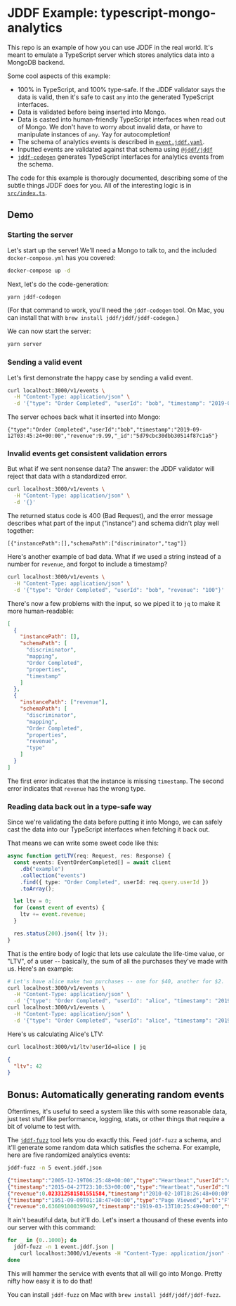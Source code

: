 # JDDF Example: typescript-mongo-analytics

This repo is an example of how you can use JDDF in the real world. It's meant to
emulate a TypeScript server which stores analytics data into a MongoDB backend.

Some cool aspects of this example:

- 100% in TypeScript, and 100% type-safe. If the JDDF validator says the data is
  valid, then it's safe to cast `any` into the generated TypeScript interfaces.
- Data is validated before being inserted into Mongo.
- Data is casted into human-friendly TypeScript interfaces when read out of
  Mongo. We don't have to worry about invalid data, or have to manipulate
  instances of `any`. Yay for autocompletion!
- The schema of analytics events is described in
  [`event.jddf.yaml`](./event.jddf.yaml).
- Inputted events are validated against that schema using
  [`@jddf/jddf`](https://github.com/jddf/jddf-js)
- [`jddf-codegen`](https://github.com/jddf/jddf-codegen) generates TypeScript
  interfaces for analytics events from the schema.

The code for this example is thorougly documented, describing some of the subtle
things JDDF does for you. All of the interesting logic is in
[`src/index.ts`](./src/index.ts).

## Demo

### Starting the server

Let's start up the server! We'll need a Mongo to talk to, and the included
`docker-compose.yml` has you covered:

```bash
docker-compose up -d
```

Next, let's do the code-generation:

```bash
yarn jddf-codegen
```

(For that command to work, you'll need the `jddf-codegen` tool. On Mac, you can
install that with `brew install jddf/jddf/jddf-codegen`.)

We can now start the server:

```bash
yarn server
```

### Sending a valid event

Let's first demonstrate the happy case by sending a valid event.

```bash
curl localhost:3000/v1/events \
  -H "Content-Type: application/json" \
  -d '{"type": "Order Completed", "userId": "bob", "timestamp": "2019-09-12T03:45:24+00:00", "revenue": 9.99}'
```

The server echoes back what it inserted into Mongo:

```
{"type":"Order Completed","userId":"bob","timestamp":"2019-09-12T03:45:24+00:00","revenue":9.99,"_id":"5d79cbc30dbb30514f87c1a5"}
```

### Invalid events get consistent validation errors

But what if we sent nonsense data? The answer: the JDDF validator will reject
that data with a standardized error.

```bash
curl localhost:3000/v1/events \
  -H "Content-Type: application/json" \
  -d '{}'
```

The returned status code is 400 (Bad Request), and the error message describes
what part of the input ("instance") and schema didn't play well together:

```
[{"instancePath":[],"schemaPath":["discriminator","tag"]}
```

Here's another example of bad data. What if we used a string instead of a number
for `revenue`, and forgot to include a timestamp?

```bash
curl localhost:3000/v1/events \
  -H "Content-Type: application/json" \
  -d '{"type": "Order Completed", "userId": "bob", "revenue": "100"}' | jq
```

There's now a few problems with the input, so we piped it to `jq` to make it
more human-readable:

```json
[
  {
    "instancePath": [],
    "schemaPath": [
      "discriminator",
      "mapping",
      "Order Completed",
      "properties",
      "timestamp"
    ]
  },
  {
    "instancePath": ["revenue"],
    "schemaPath": [
      "discriminator",
      "mapping",
      "Order Completed",
      "properties",
      "revenue",
      "type"
    ]
  }
]
```

The first error indicates that the instance is missing `timestamp`. The second
error indicates that `revenue` has the wrong type.

### Reading data back out in a type-safe way

Since we're validating the data before putting it into Mongo, we can safely cast
the data into our TypeScript interfaces when fetching it back out.

That means we can write some sweet code like this:

```ts
async function getLTV(req: Request, res: Response) {
  const events: EventOrderCompleted[] = await client
    .db("example")
    .collection("events")
    .find({ type: "Order Completed", userId: req.query.userId })
    .toArray();

  let ltv = 0;
  for (const event of events) {
    ltv += event.revenue;
  }

  res.status(200).json({ ltv });
}
```

That is the entire body of logic that lets use calculate the life-time value, or
"LTV", of a user -- basically, the sum of all the purchases they've made with
us. Here's an example:

```bash
# Let's have alice make two purchases -- one for $40, another for $2.
curl localhost:3000/v1/events \
  -H "Content-Type: application/json" \
  -d '{"type": "Order Completed", "userId": "alice", "timestamp": "2019-09-12T03:45:24+00:00", "revenue": 40}'
curl localhost:3000/v1/events \
  -H "Content-Type: application/json" \
  -d '{"type": "Order Completed", "userId": "alice", "timestamp": "2019-09-12T03:45:24+00:00", "revenue": 2}'
```

Here's us calculating Alice's LTV:

```bash
curl localhost:3000/v1/ltv?userId=alice | jq
```

```json
{
  "ltv": 42
}
```

## Bonus: Automatically generating random events

Oftentimes, it's useful to seed a system like this with some reasonable data,
just test stuff like performance, logging, stats, or other things that require a
bit of volume to test with.

The [`jddf-fuzz`](https://github.com/jddf/jddf-fuzz) tool lets you do exactly
this. Feed `jddf-fuzz` a schema, and it'll generate some random data which
satisfies the schema. For example, here are five randomized analytics events:

```bash
jddf-fuzz -n 5 event.jddf.json
```

```json
{"timestamp":"2005-12-19T06:25:48+00:00","type":"Heartbeat","userId":"4\\"}
{"timestamp":"2015-04-27T23:10:53+00:00","type":"Heartbeat","userId":"Lj"}
{"revenue":0.023312581581551584,"timestamp":"2010-02-10T18:26:48+00:00","type":"Order Completed","userId":"7HJE]G"}
{"timestamp":"1951-09-09T01:18:47+00:00","type":"Page Viewed","url":"F","userId":"RA"}
{"revenue":0.636091000399497,"timestamp":"1919-03-13T10:25:49+00:00","type":"Order Completed","userId":"vh)c"}
```

It ain't beautiful data, but it'll do. Let's insert a thousand of these events
into our server with this command:

```bash
for _ in {0..1000}; do
  jddf-fuzz -n 1 event.jddf.json |
    curl localhost:3000/v1/events -H "Content-Type: application/json" -d @-
done
```

This will hammer the service with events that all will go into Mongo. Pretty
nifty how easy it is to do that!

You can install `jddf-fuzz` on Mac with `brew install jddf/jddf/jddf-fuzz`.
